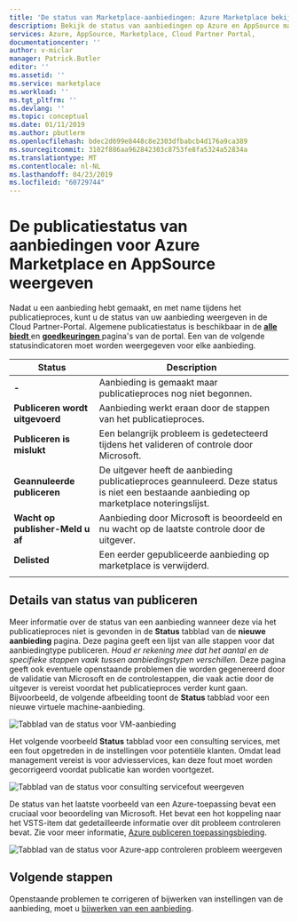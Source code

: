 ```yaml
---
title: 'De status van Marketplace-aanbiedingen: Azure Marketplace bekijken | Microsoft Docs'
description: Bekijk de status van aanbiedingen op Azure en AppSource marktplaatsen, met behulp van de Cloud Partner-Portal
services: Azure, AppSource, Marketplace, Cloud Partner Portal,
documentationcenter: ''
author: v-miclar
manager: Patrick.Butler
editor: ''
ms.assetid: ''
ms.service: marketplace
ms.workload: ''
ms.tgt_pltfrm: ''
ms.devlang: ''
ms.topic: conceptual
ms.date: 01/11/2019
ms.author: pbutlerm
ms.openlocfilehash: bdec2d699e8448c8e2303dfbabcb4d176a9ca389
ms.sourcegitcommit: 3102f886aa962842303c8753fe8fa5324a52834a
ms.translationtype: MT
ms.contentlocale: nl-NL
ms.lasthandoff: 04/23/2019
ms.locfileid: "60729744"
---
```

# <a name="view-the-publishing-status-of-azure-marketplace-and-appsource-offers"></a>De publicatiestatus van aanbiedingen voor Azure Marketplace en AppSource weergeven

Nadat u een aanbieding hebt gemaakt, en met name tijdens het publicatieproces, kunt u de status van uw aanbieding weergeven in de Cloud Partner-Portal.  Algemene publicatiestatus is beschikbaar in de [ **alle biedt** ](../portal-tour/cpp-all-offers-page.md) en [ **goedkeuringen** ](../portal-tour/cpp-approvals-page.md) pagina's van de portal.  Een van de volgende statusindicatoren moet worden weergegeven voor elke aanbieding.  

|            Status              |   Description                                                           |
|            ------              |   -----------                                                           |
| **-**                          | Aanbieding is gemaakt maar publicatieproces nog niet begonnen.            |
| **Publiceren wordt uitgevoerd**        | Aanbieding werkt eraan door de stappen van het publicatieproces.   |
| **Publiceren is mislukt**             | Een belangrijk probleem is gedetecteerd tijdens het valideren of controle door Microsoft. |
| **Geannuleerde publiceren**           | De uitgever heeft de aanbieding publicatieproces geannuleerd.  Deze status is niet een bestaande aanbieding op marketplace noteringslijst. | 
| **Wacht op publisher-Meld u af** | Aanbieding door Microsoft is beoordeeld en nu wacht op de laatste controle door de uitgever. |
| **Delisted**                   | Een eerder gepubliceerde aanbieding op marketplace is verwijderd.      | 
|  |  |


## <a name="publishing-status-details"></a>Details van status van publiceren 

Meer informatie over de status van een aanbieding wanneer deze via het publicatieproces niet is gevonden in de **Status** tabblad van de **nieuwe aanbieding** pagina.  Deze pagina geeft een lijst van alle stappen voor dat aanbiedingtype publiceren.  *Houd er rekening mee dat het aantal en de specifieke stappen vaak tussen aanbiedingstypen verschillen.*  Deze pagina geeft ook eventuele openstaande problemen die worden gegenereerd door de validatie van Microsoft en de controlestappen, die vaak actie door de uitgever is vereist voordat het publicatieproces verder kunt gaan.  Bijvoorbeeld, de volgende afbeelding toont de **Status** tabblad voor een nieuwe virtuele machine-aanbieding. 

![Tabblad van de status voor VM-aanbieding](./media/vm-offer-pub-steps1.png)

Het volgende voorbeeld **Status** tabblad voor een consulting services, met een fout opgetreden in de instellingen voor potentiële klanten.  Omdat lead management vereist is voor adviesservices, kan deze fout moet worden gecorrigeerd voordat publicatie kan worden voortgezet.

![Tabblad van de status voor consulting servicefout weergeven](./media/consulting-service-error.png)

De status van het laatste voorbeeld van een Azure-toepassing bevat een cruciaal voor beoordeling van Microsoft.  Het bevat een hot koppeling naar het VSTS-item dat gedetailleerde informatie over dit probleem controleren bevat.  Zie voor meer informatie, [Azure publiceren toepassingsbieding](cpp-publish-offer.md).

![Tabblad van de status voor Azure-app controleren probleem weergeven](../azure-applications/media/status-tab-ms-review.png)


## <a name="next-steps"></a>Volgende stappen

Openstaande problemen te corrigeren of bijwerken van instellingen van de aanbieding, moet u [bijwerken van een aanbieding](./cpp-update-offer.md). 
